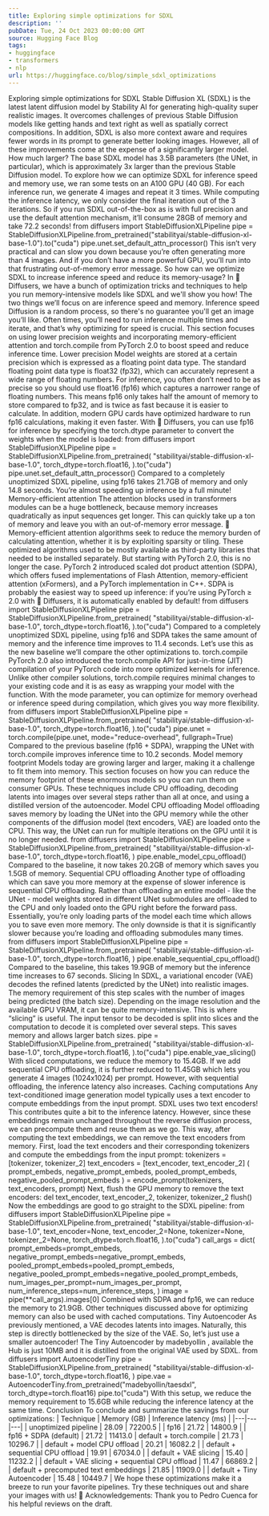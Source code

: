 ```yaml
---
title: Exploring simple optimizations for SDXL
description: ''
pubDate: Tue, 24 Oct 2023 00:00:00 GMT
source: Hugging Face Blog
tags:
- huggingface
- transformers
- nlp
url: https://huggingface.co/blog/simple_sdxl_optimizations
---
```


Exploring simple optimizations for SDXL
Stable Diffusion XL (SDXL) is the latest latent diffusion model by Stability AI for generating high-quality super realistic images. It overcomes challenges of previous Stable Diffusion models like getting hands and text right as well as spatially correct compositions. In addition, SDXL is also more context aware and requires fewer words in its prompt to generate better looking images.
However, all of these improvements come at the expense of a significantly larger model. How much larger? The base SDXL model has 3.5B parameters (the UNet, in particular), which is approximately 3x larger than the previous Stable Diffusion model.
To explore how we can optimize SDXL for inference speed and memory use, we ran some tests on an A100 GPU (40 GB). For each inference run, we generate 4 images and repeat it 3 times. While computing the inference latency, we only consider the final iteration out of the 3 iterations.
So if you run SDXL out-of-the-box as is with full precision and use the default attention mechanism, it’ll consume 28GB of memory and take 72.2 seconds!
from diffusers import StableDiffusionXLPipeline
pipe = StableDiffusionXLPipeline.from_pretrained("stabilityai/stable-diffusion-xl-base-1.0").to("cuda")
pipe.unet.set_default_attn_processor()
This isn’t very practical and can slow you down because you’re often generating more than 4 images. And if you don’t have a more powerful GPU, you’ll run into that frustrating out-of-memory error message. So how can we optimize SDXL to increase inference speed and reduce its memory-usage?
In 🤗 Diffusers, we have a bunch of optimization tricks and techniques to help you run memory-intensive models like SDXL and we'll show you how! The two things we’ll focus on are inference speed and memory.
Inference speed
Diffusion is a random process, so there's no guarantee you'll get an image you’ll like. Often times, you’ll need to run inference multiple times and iterate, and that’s why optimizing for speed is crucial. This section focuses on using lower precision weights and incorporating memory-efficient attention and torch.compile
from PyTorch 2.0 to boost speed and reduce inference time.
Lower precision
Model weights are stored at a certain precision which is expressed as a floating point data type. The standard floating point data type is float32 (fp32), which can accurately represent a wide range of floating numbers. For inference, you often don’t need to be as precise so you should use float16 (fp16) which captures a narrower range of floating numbers. This means fp16 only takes half the amount of memory to store compared to fp32, and is twice as fast because it is easier to calculate. In addition, modern GPU cards have optimized hardware to run fp16 calculations, making it even faster.
With 🤗 Diffusers, you can use fp16 for inference by specifying the torch.dtype
parameter to convert the weights when the model is loaded:
from diffusers import StableDiffusionXLPipeline
pipe = StableDiffusionXLPipeline.from_pretrained(
"stabilityai/stable-diffusion-xl-base-1.0",
torch_dtype=torch.float16,
).to("cuda")
pipe.unet.set_default_attn_processor()
Compared to a completely unoptimized SDXL pipeline, using fp16 takes 21.7GB of memory and only 14.8 seconds. You’re almost speeding up inference by a full minute!
Memory-efficient attention
The attention blocks used in transformers modules can be a huge bottleneck, because memory increases quadratically as input sequences get longer. This can quickly take up a ton of memory and leave you with an out-of-memory error message. 😬
Memory-efficient attention algorithms seek to reduce the memory burden of calculating attention, whether it is by exploiting sparsity or tiling. These optimized algorithms used to be mostly available as third-party libraries that needed to be installed separately. But starting with PyTorch 2.0, this is no longer the case. PyTorch 2 introduced scaled dot product attention (SDPA), which offers fused implementations of Flash Attention, memory-efficient attention (xFormers), and a PyTorch implementation in C++. SDPA is probably the easiest way to speed up inference: if you’re using PyTorch ≥ 2.0 with 🤗 Diffusers, it is automatically enabled by default!
from diffusers import StableDiffusionXLPipeline
pipe = StableDiffusionXLPipeline.from_pretrained(
"stabilityai/stable-diffusion-xl-base-1.0",
torch_dtype=torch.float16,
).to("cuda")
Compared to a completely unoptimized SDXL pipeline, using fp16 and SDPA takes the same amount of memory and the inference time improves to 11.4 seconds. Let’s use this as the new baseline we’ll compare the other optimizations to.
torch.compile
PyTorch 2.0 also introduced the torch.compile
API for just-in-time (JIT) compilation of your PyTorch code into more optimized kernels for inference. Unlike other compiler solutions, torch.compile
requires minimal changes to your existing code and it is as easy as wrapping your model with the function.
With the mode
parameter, you can optimize for memory overhead or inference speed during compilation, which gives you way more flexibility.
from diffusers import StableDiffusionXLPipeline
pipe = StableDiffusionXLPipeline.from_pretrained(
"stabilityai/stable-diffusion-xl-base-1.0",
torch_dtype=torch.float16,
).to("cuda")
pipe.unet = torch.compile(pipe.unet, mode="reduce-overhead", fullgraph=True)
Compared to the previous baseline (fp16 + SDPA), wrapping the UNet with torch.compile
improves inference time to 10.2 seconds.
Model memory footprint
Models today are growing larger and larger, making it a challenge to fit them into memory. This section focuses on how you can reduce the memory footprint of these enormous models so you can run them on consumer GPUs. These techniques include CPU offloading, decoding latents into images over several steps rather than all at once, and using a distilled version of the autoencoder.
Model CPU offloading
Model offloading saves memory by loading the UNet into the GPU memory while the other components of the diffusion model (text encoders, VAE) are loaded onto the CPU. This way, the UNet can run for multiple iterations on the GPU until it is no longer needed.
from diffusers import StableDiffusionXLPipeline
pipe = StableDiffusionXLPipeline.from_pretrained(
"stabilityai/stable-diffusion-xl-base-1.0",
torch_dtype=torch.float16,
)
pipe.enable_model_cpu_offload()
Compared to the baseline, it now takes 20.2GB of memory which saves you 1.5GB of memory.
Sequential CPU offloading
Another type of offloading which can save you more memory at the expense of slower inference is sequential CPU offloading. Rather than offloading an entire model - like the UNet - model weights stored in different UNet submodules are offloaded to the CPU and only loaded onto the GPU right before the forward pass. Essentially, you’re only loading parts of the model each time which allows you to save even more memory. The only downside is that it is significantly slower because you’re loading and offloading submodules many times.
from diffusers import StableDiffusionXLPipeline
pipe = StableDiffusionXLPipeline.from_pretrained(
"stabilityai/stable-diffusion-xl-base-1.0",
torch_dtype=torch.float16,
)
pipe.enable_sequential_cpu_offload()
Compared to the baseline, this takes 19.9GB of memory but the inference time increases to 67 seconds.
Slicing
In SDXL, a variational encoder (VAE) decodes the refined latents (predicted by the UNet) into realistic images. The memory requirement of this step scales with the number of images being predicted (the batch size). Depending on the image resolution and the available GPU VRAM, it can be quite memory-intensive.
This is where “slicing” is useful. The input tensor to be decoded is split into slices and the computation to decode it is completed over several steps. This saves memory and allows larger batch sizes.
pipe = StableDiffusionXLPipeline.from_pretrained(
"stabilityai/stable-diffusion-xl-base-1.0",
torch_dtype=torch.float16,
).to("cuda")
pipe.enable_vae_slicing()
With sliced computations, we reduce the memory to 15.4GB. If we add sequential CPU offloading, it is further reduced to 11.45GB which lets you generate 4 images (1024x1024) per prompt. However, with sequential offloading, the inference latency also increases.
Caching computations
Any text-conditioned image generation model typically uses a text encoder to compute embeddings from the input prompt. SDXL uses two text encoders! This contributes quite a bit to the inference latency. However, since these embeddings remain unchanged throughout the reverse diffusion process, we can precompute them and reuse them as we go. This way, after computing the text embeddings, we can remove the text encoders from memory.
First, load the text encoders and their corresponding tokenizers and compute the embeddings from the input prompt:
tokenizers = [tokenizer, tokenizer_2]
text_encoders = [text_encoder, text_encoder_2]
(
prompt_embeds,
negative_prompt_embeds,
pooled_prompt_embeds,
negative_pooled_prompt_embeds
) = encode_prompt(tokenizers, text_encoders, prompt)
Next, flush the GPU memory to remove the text encoders:
del text_encoder, text_encoder_2, tokenizer, tokenizer_2
flush()
Now the embeddings are good to go straight to the SDXL pipeline:
from diffusers import StableDiffusionXLPipeline
pipe = StableDiffusionXLPipeline.from_pretrained(
"stabilityai/stable-diffusion-xl-base-1.0",
text_encoder=None,
text_encoder_2=None,
tokenizer=None,
tokenizer_2=None,
torch_dtype=torch.float16,
).to("cuda")
call_args = dict(
prompt_embeds=prompt_embeds,
negative_prompt_embeds=negative_prompt_embeds,
pooled_prompt_embeds=pooled_prompt_embeds,
negative_pooled_prompt_embeds=negative_pooled_prompt_embeds,
num_images_per_prompt=num_images_per_prompt,
num_inference_steps=num_inference_steps,
)
image = pipe(**call_args).images[0]
Combined with SDPA and fp16, we can reduce the memory to 21.9GB. Other techniques discussed above for optimizing memory can also be used with cached computations.
Tiny Autoencoder
As previously mentioned, a VAE decodes latents into images. Naturally, this step is directly bottlenecked by the size of the VAE. So, let’s just use a smaller autoencoder! The Tiny Autoencoder by madebyollin
, available the Hub is just 10MB and it is distilled from the original VAE used by SDXL.
from diffusers import AutoencoderTiny
pipe = StableDiffusionXLPipeline.from_pretrained(
"stabilityai/stable-diffusion-xl-base-1.0",
torch_dtype=torch.float16,
)
pipe.vae = AutoencoderTiny.from_pretrained("madebyollin/taesdxl", torch_dtype=torch.float16)
pipe.to("cuda")
With this setup, we reduce the memory requirement to 15.6GB while reducing the inference latency at the same time.
Conclusion
To conclude and summarize the savings from our optimizations:
| Technique | Memory (GB) | Inference latency (ms) |
|---|---|---|
| unoptimized pipeline | 28.09 | 72200.5 |
| fp16 | 21.72 | 14800.9 |
| fp16 + SDPA (default) | 21.72 | 11413.0 |
default + torch.compile |
21.73 | 10296.7 |
| default + model CPU offload | 20.21 | 16082.2 |
| default + sequential CPU offload | 19.91 | 67034.0 |
| default + VAE slicing | 15.40 | 11232.2 |
| default + VAE slicing + sequential CPU offload | 11.47 | 66869.2 |
| default + precomputed text embeddings | 21.85 | 11909.0 |
| default + Tiny Autoencoder | 15.48 | 10449.7 |
We hope these optimizations make it a breeze to run your favorite pipelines. Try these techniques out and share your images with us! 🤗
Acknowledgements: Thank you to Pedro Cuenca for his helpful reviews on the draft.